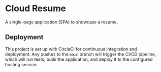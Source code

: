 # Cloud Resume

A single-page application (SPA) to showcase a resume.


## Deployment

This project is set up with CircleCI for continuous integration and deployment. Any pushes to the `main` branch will trigger the CI/CD pipeline, which will run tests, build the application, and deploy it to the configured hosting service.



